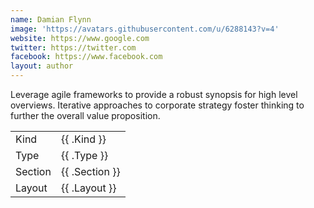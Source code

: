 ```yaml
---
name: Damian Flynn
image: 'https://avatars.githubusercontent.com/u/6288143?v=4'
website: https://www.google.com
twitter: https://twitter.com
facebook: https://www.facebook.com
layout: author
---
```

Leverage agile frameworks to provide a robust synopsis for high level overviews. Iterative approaches to corporate strategy foster thinking to further the overall value proposition.

<div><table>
  <tr><td>Kind</td><td>{{ .Kind }}</td></tr>
  <tr><td>Type</td><td>{{ .Type }}</td></tr>
  <tr><td>Section</td><td>{{ .Section }}</td></tr>
  <tr><td>Layout</td><td>{{ .Layout }}</td></tr>
</table></div>
